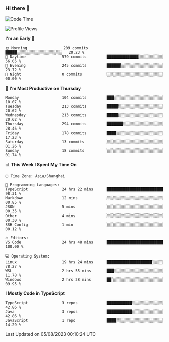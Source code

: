 ### Hi there 👋

<!--
**waynelwz/waynelwz** is a ✨ _special_ ✨ repository because its `README.md` (this file) appears on your GitHub profile.

Here are some ideas to get you started:

- 🔭 I’m currently working on ...
- 🌱 I’m currently learning ...
- 👯 I’m looking to collaborate on ...
- 🤔 I’m looking for help with ...
- 💬 Ask me about ...
- 📫 How to reach me: ...
- 😄 Pronouns: ...
- ⚡ Fun fact: ...
-->

<!--START_SECTION:waka-->
![Code Time](http://img.shields.io/badge/Code%20Time-1%2C718%20hrs-blue)

![Profile Views](http://img.shields.io/badge/Profile%20Views-0-blue)

**I'm an Early 🐤** 

```text
🌞 Morning                209 commits         █████░░░░░░░░░░░░░░░░░░░░   20.23 % 
🌆 Daytime                579 commits         ██████████████░░░░░░░░░░░   56.05 % 
🌃 Evening                245 commits         ██████░░░░░░░░░░░░░░░░░░░   23.72 % 
🌙 Night                  0 commits           ░░░░░░░░░░░░░░░░░░░░░░░░░   00.00 % 
```
📅 **I'm Most Productive on Thursday** 

```text
Monday                   104 commits         ███░░░░░░░░░░░░░░░░░░░░░░   10.07 % 
Tuesday                  213 commits         █████░░░░░░░░░░░░░░░░░░░░   20.62 % 
Wednesday                213 commits         █████░░░░░░░░░░░░░░░░░░░░   20.62 % 
Thursday                 294 commits         ███████░░░░░░░░░░░░░░░░░░   28.46 % 
Friday                   178 commits         ████░░░░░░░░░░░░░░░░░░░░░   17.23 % 
Saturday                 13 commits          ░░░░░░░░░░░░░░░░░░░░░░░░░   01.26 % 
Sunday                   18 commits          ░░░░░░░░░░░░░░░░░░░░░░░░░   01.74 % 
```


📊 **This Week I Spent My Time On** 

```text
🕑︎ Time Zone: Asia/Shanghai

💬 Programming Languages: 
TypeScript               24 hrs 22 mins      █████████████████████████   98.31 % 
Markdown                 12 mins             ░░░░░░░░░░░░░░░░░░░░░░░░░   00.85 % 
JSON                     5 mins              ░░░░░░░░░░░░░░░░░░░░░░░░░   00.35 % 
Other                    4 mins              ░░░░░░░░░░░░░░░░░░░░░░░░░   00.30 % 
SSH Config               1 min               ░░░░░░░░░░░░░░░░░░░░░░░░░   00.12 % 

🔥 Editors: 
VS Code                  24 hrs 48 mins      █████████████████████████   100.00 % 

💻 Operating System: 
Linux                    19 hrs 24 mins      ████████████████████░░░░░   78.27 % 
WSL                      2 hrs 55 mins       ███░░░░░░░░░░░░░░░░░░░░░░   11.78 % 
Windows                  2 hrs 28 mins       ██░░░░░░░░░░░░░░░░░░░░░░░   09.95 % 
```

**I Mostly Code in TypeScript** 

```text
TypeScript               3 repos             ███████████░░░░░░░░░░░░░░   42.86 % 
Java                     3 repos             ███████████░░░░░░░░░░░░░░   42.86 % 
JavaScript               1 repo              ████░░░░░░░░░░░░░░░░░░░░░   14.29 % 
```




 Last Updated on 05/08/2023 00:10:24 UTC
<!--END_SECTION:waka-->
